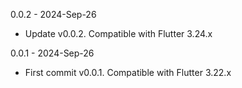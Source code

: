 0.0.2 - 2024-Sep-26

* Update v0.0.2. Compatible with Flutter 3.24.x

0.0.1 - 2024-Sep-26

* First commit v0.0.1. Compatible with Flutter 3.22.x
